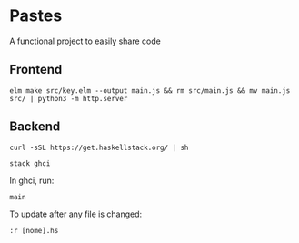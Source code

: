# Pastes

A functional project to easily share code

## Frontend

```shell
elm make src/key.elm --output main.js && rm src/main.js && mv main.js src/ | python3 -m http.server
```

## Backend

```shell
curl -sSL https://get.haskellstack.org/ | sh

stack ghci
```

In ghci, run:

```shell
main
```

To update after any file is changed:

```shell
:r [nome].hs
```

